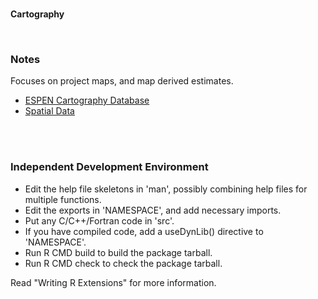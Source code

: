 <br>

**Cartography**

<br>

### Notes

Focuses on project maps, and map derived estimates.

* [ESPEN Cartography Database](https://espen.afro.who.int/tools-resources/cartography-database)
* [Spatial Data](https://www.diva-gis.org)

<br>
<br>

### Independent Development Environment

* Edit the help file skeletons in 'man', possibly combining help files
  for multiple functions.
* Edit the exports in 'NAMESPACE', and add necessary imports.
* Put any C/C++/Fortran code in 'src'.
* If you have compiled code, add a useDynLib() directive to
  'NAMESPACE'.
* Run R CMD build to build the package tarball.
* Run R CMD check to check the package tarball.

Read "Writing R Extensions" for more information.
